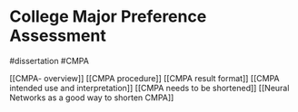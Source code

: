  # College Major Preference Assessment
 
 #dissertation #CMPA
 
[[CMPA- overview]]
[[CMPA procedure]]
[[CMPA result format]]
[[CMPA intended use and interpretation]]
[[CMPA needs to be shortened]]
[[Neural Networks as a good way to shorten CMPA]]